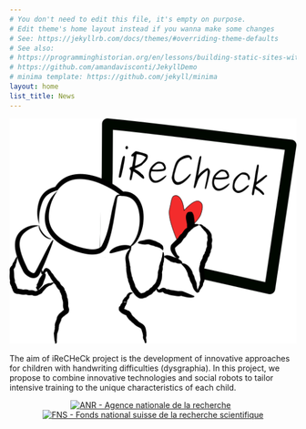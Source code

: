 ```yaml
---
# You don't need to edit this file, it's empty on purpose.
# Edit theme's home layout instead if you wanna make some changes
# See: https://jekyllrb.com/docs/themes/#overriding-theme-defaults
# See also:
# https://programminghistorian.org/en/lessons/building-static-sites-with-jekyll-github-pages
# https://github.com/amandavisconti/JekyllDemo
# minima template: https://github.com/jekyll/minima
layout: home
list_title: News
---
```


![iReCheck Project](/images/Logo_iReCheck.png "iReCheck")

The aim of iReCHeCk project is the development of innovative approaches for children with handwriting difficulties (dysgraphia). In this project, we propose to combine innovative technologies and social robots to tailor intensive training to the unique characteristics of each child.

<p align="center">
  <a href="https://anr.fr"><image src="/images/Logo_ANR.jpg" alt="ANR - Agence nationale de la recherche" height="100px" /></a> &nbsp;
  <a href="http://www.snf.ch"><image src="/images/Logo_FNSNF.jpg" alt="FNS - Fonds national suisse de la recherche scientifique" height="100px" /></a>
</p>
